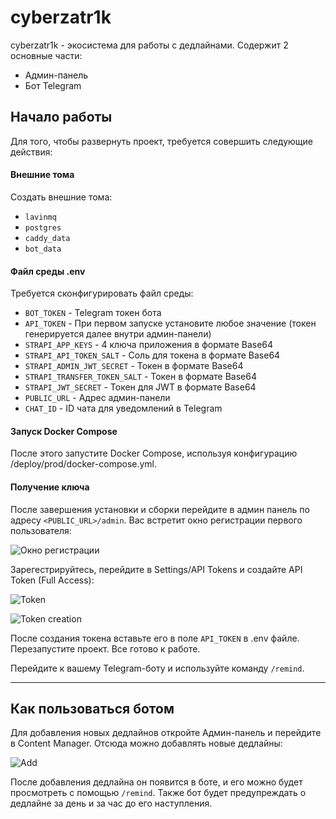 # cyberzatr1k

cyberzatr1k - экосистема для работы с дедлайнами. Содержит 2 основные части:
- Админ-панель
- Бот Telegram

## Начало работы

Для того, чтобы развернуть проект, требуется совершить следующие действия:

#### Внешние тома
Создать внешние тома:
- `lavinmq`
- `postgres`
- `caddy_data`
- `bot_data`

#### Файл среды .env
Требуется сконфигурировать файл среды:
- `BOT_TOKEN` - Telegram токен бота
- `API_TOKEN` - При первом запуске установите любое значение (токен генерируется далее внутри админ-панели)
- `STRAPI_APP_KEYS` - 4 ключа приложения в формате Base64
- `STRAPI_API_TOKEN_SALT` -  Соль для токена в формате Base64
- `STRAPI_ADMIN_JWT_SECRET` - Токен в формате Base64
- `STRAPI_TRANSFER_TOKEN_SALT` - Токен в формате Base64
- `STRAPI_JWT_SECRET` - Токен для JWT в формате Base64
- `PUBLIC_URL` - Адрес админ-панели
- `CHAT_ID` - ID чата для уведомлений в Telegram

#### Запуск Docker Compose
После этого запустите Docker Compose, используя конфигурацию /deploy/prod/docker-compose.yml.

#### Получение ключа
После завершения установки и сборки перейдите в админ панель по адресу `<PUBLIC_URL>/admin`. Вас встретит окно регистрации первого пользователя:

![Окно регистрации](https://sun9-64.userapi.com/impg/SzkDPpFc7ZP08eTeuBuweDOEk0QjSOJY6oEaJQ/9mLWQUwpAo0.jpg?size=2560x1358&quality=96&sign=f544bb575b5a21bd7ea802a0ef7ab6fb&type=album)

Зарегестрируйтесь, перейдите в Settings/API Tokens и создайте API Token (Full Access):

![Token](https://sun9-46.userapi.com/impg/-4bSlKFwhCxb6q2MtfL54jDAvxCgsZkI6CJxFw/TWZRCBvl5Kk.jpg?size=2560x1358&quality=96&sign=94072b9a415bf791cf3c27e7b7273354&type=album)

![Token creation](https://sun9-5.userapi.com/impg/-dDodVqQSUbIXUijW9om7UKIqCLDpXsngvz-vA/E2vIbsorkt0.jpg?size=2560x1358&quality=96&sign=704e93bf7433e815d2616e4d641ea13b&type=album)

После создания токена вставьте его в поле `API_TOKEN` в .env файле. Перезапустите проект. Все готово к работе.

Перейдите к вашему Telegram-боту и используйте команду `/remind`.



--- 
## Как пользоваться ботом

Для добавления новых дедлайнов откройте Админ-панель и перейдите в Content Manager. Отсюда можно добавлять новые дедлайны:

![Add](https://sun9-25.userapi.com/impg/k_a_T3OKpX40WbpzP7jLdz0v24GcBQCrt4Zlfw/z3hBfvwQiD8.jpg?size=2560x1358&quality=96&sign=99177ff89201f598befc5ce66fccdc1e&type=album)

После добавления дедлайна он появится в боте, и его можно будет просмотреть с помощью `/remind`. Также бот будет предупреждать о дедлайне за день и за час до его наступления.